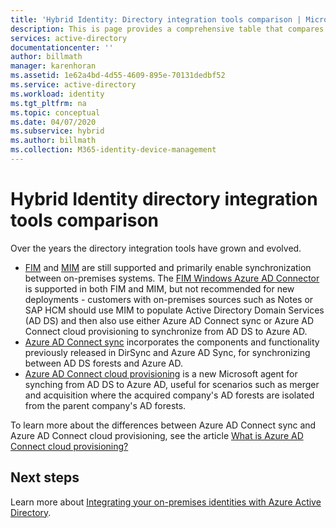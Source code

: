 ```yaml
---
title: 'Hybrid Identity: Directory integration tools comparison | Microsoft Docs'
description: This is page provides a comprehensive table that compares the various directory integration tools that can be used for directory integration.
services: active-directory
documentationcenter: ''
author: billmath
manager: karenhoran
ms.assetid: 1e62a4bd-4d55-4609-895e-70131dedbf52
ms.service: active-directory
ms.workload: identity
ms.tgt_pltfrm: na
ms.topic: conceptual
ms.date: 04/07/2020
ms.subservice: hybrid
ms.author: billmath
ms.collection: M365-identity-device-management
---
```

# Hybrid Identity directory integration tools comparison
Over the years the directory integration tools have grown and evolved.  


- [FIM](/previous-versions/windows/desktop/forefront-2010/ff182370(v=vs.100)) and [MIM](/microsoft-identity-manager/microsoft-identity-manager-2016) are still supported and primarily enable synchronization between on-premises systems.   The [FIM Windows Azure AD Connector](/previous-versions/mim/dn511001(v=ws.10)) is supported in both FIM and MIM, but not recommended for new deployments - customers with on-premises sources such as Notes or SAP HCM should use MIM to populate Active Directory Domain Services (AD DS) and then also use either Azure AD Connect sync or Azure AD Connect cloud provisioning to synchronize from AD DS to Azure AD.
- [Azure AD Connect sync](how-to-connect-sync-whatis.md) incorporates the components and functionality previously released in DirSync and Azure AD Sync, for synchronizing between AD DS forests and Azure AD.  
- [Azure AD Connect cloud provisioning](../cloud-sync/what-is-cloud-sync.md) is a new Microsoft agent for synching from AD DS to Azure AD, useful for scenarios such as merger and acquisition where the acquired company's AD forests are isolated from the parent company's AD forests.

To learn more about the differences between Azure AD Connect sync and Azure AD Connect cloud provisioning, see the article [What is Azure AD Connect cloud provisioning?](../cloud-sync/what-is-cloud-sync.md)

## Next steps
Learn more about [Integrating your on-premises identities with Azure Active Directory](whatis-hybrid-identity.md).